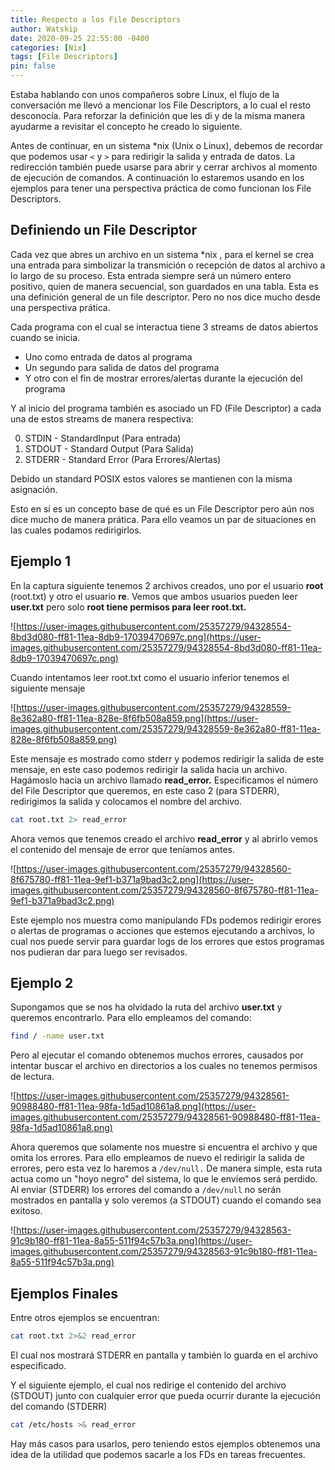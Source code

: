 ```yaml
---
title: Respecto a los File Descriptors
author: Watskip
date: 2020-09-25 22:55:00 -0400
categories: [Nix]
tags: [File Descriptors]
pin: false
---
```



Estaba hablando con unos compañeros sobre Linux, el flujo de la conversación me llevó a mencionar los File Descriptors, a lo cual el resto desconocía. Para reforzar la definición que les di y de la misma manera ayudarme a revisitar el concepto he creado lo siguiente.

Antes de continuar, en un sistema \*nix (Unix o Linux), debemos de recordar que podemos usar `<` y `>` para redirigir la salida y entrada de datos. La redirección también puede usarse para abrir y cerrar archivos al momento de ejecución de comandos. A continuación lo estaremos usando en los ejemplos para tener una perspectiva práctica de como funcionan los File Descriptors.

## Definiendo un File Descriptor

Cada vez que abres un archivo en un sistema \*nix , para el kernel se crea una entrada para simbolizar la transmición o recepción de datos al archivo a lo largo de su proceso. Esta entrada siempre será un número entero positivo, quien de manera secuencial, son guardados en una tabla. Esta es una definición general de un file descriptor. Pero no nos dice mucho desde una perspectiva prática.

Cada programa con el cual se interactua tiene 3 streams de datos abiertos cuando se inicia. 

* Uno como entrada de datos al programa 
* Un segundo para salida de datos del programa
* Y otro con el fin de mostrar errores/alertas durante la ejecución del programa

Y al inicio del programa también es asociado un FD (File Descriptor) a cada una de estos streams de manera respectiva:

0. STDIN - StandardInput (Para entrada)
1. STDOUT - Standard Output (Para Salida)
2. STDERR - Standard Error (Para Errores/Alertas)

Debido un standard POSIX estos valores se mantienen con la misma asignación.

Esto en sí es un concepto base de qué es un File Descriptor pero aún nos dice mucho de manera prática. Para ello veamos un par de situaciones en las cuales podamos redirigirlos.

## Ejemplo 1

En la captura siguiente tenemos 2 archivos creados, uno por el usuario **root** (root.txt) y otro el usuario **re**. Vemos que ambos usuarios pueden leer **user.txt** pero solo **root tiene permisos para leer root.txt.**

![https://user-images.githubusercontent.com/25357279/94328554-8bd3d080-ff81-11ea-8db9-17039470697c.png](https://user-images.githubusercontent.com/25357279/94328554-8bd3d080-ff81-11ea-8db9-17039470697c.png)

Cuando intentamos leer root.txt como el usuario inferior tenemos el siguiente mensaje

![https://user-images.githubusercontent.com/25357279/94328559-8e362a80-ff81-11ea-828e-8f6fb508a859.png](https://user-images.githubusercontent.com/25357279/94328559-8e362a80-ff81-11ea-828e-8f6fb508a859.png)

Este mensaje es mostrado como stderr y podemos redirigir la salida de este mensaje, en este caso podemos redirigir la salida hacia un archivo. Hagámoslo hacia un archivo llamado **read_error.** Especificamos el número del File Descriptor que queremos, en este caso 2 (para STDERR), redirigimos la salida y colocamos el nombre del archivo.

```bash
cat root.txt 2> read_error
```

Ahora vemos que tenemos creado el archivo **read_error**  y al abrirlo vemos el contenido del mensaje de error que teníamos antes.

![https://user-images.githubusercontent.com/25357279/94328560-8f675780-ff81-11ea-9ef1-b371a9bad3c2.png](https://user-images.githubusercontent.com/25357279/94328560-8f675780-ff81-11ea-9ef1-b371a9bad3c2.png)

Este ejemplo nos muestra como manipulando FDs podemos redirigir erores o alertas de programas o acciones que estemos ejecutando a archivos, lo cual nos puede servir para guardar logs de los errores que estos programas nos pudieran dar para luego ser revisados.

## Ejemplo 2

Supongamos que se nos ha olvidado la ruta del archivo **user.txt** y queremos encontrarlo. Para ello empleamos del comando:

```bash
find / -name user.txt
```

Pero al ejecutar el comando obtenemos muchos errores, causados por intentar buscar el archivo en directorios a los cuales no tenemos permisos de lectura.

![https://user-images.githubusercontent.com/25357279/94328561-90988480-ff81-11ea-98fa-1d5ad10861a8.png](https://user-images.githubusercontent.com/25357279/94328561-90988480-ff81-11ea-98fa-1d5ad10861a8.png)

Ahora queremos que solamente nos muestre si encuentra el archivo y que omita los errores. Para ello empleamos de nuevo el redirigir la salida de errores, pero esta vez lo haremos a  `/dev/null.`
De manera simple, esta ruta actua como un "hoyo negro" del sistema, lo que le envíemos será perdido. Al enviar (STDERR) los errores del comando a `/dev/null` no serán mostrados en pantalla y solo veremos (a STDOUT) cuando el comando sea exitoso.

![https://user-images.githubusercontent.com/25357279/94328563-91c9b180-ff81-11ea-8a55-511f94c57b3a.png](https://user-images.githubusercontent.com/25357279/94328563-91c9b180-ff81-11ea-8a55-511f94c57b3a.png)

## Ejemplos Finales

Entre otros ejemplos se encuentran:
```bash
cat root.txt 2>&2 read_error
```
El cual nos mostrará STDERR en pantalla y también lo guarda en el archivo especificado.

Y el siguiente ejemplo, el cual nos redirige el contenido del archivo (STDOUT) junto con cualquier error que pueda ocurrir durante la ejecución del comando (STDERR) 
```bash
cat /etc/hosts >& read_error
```

Hay más casos para usarlos, pero teniendo estos ejemplos obtenemos una idea de la utilidad que podemos sacarle a los FDs en tareas frecuentes.
